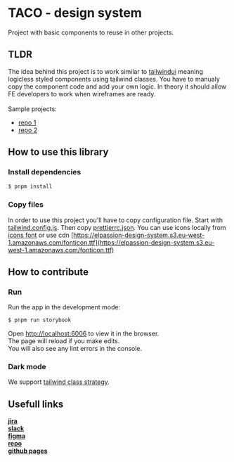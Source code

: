 # TACO - design system

Project with basic components to reuse in other projects.

## TLDR

The idea behind this project is to work similar to [tailwindui](https://tailwindui.com/components) meaning logicless styled components using tailwind classes. You have to manualy copy the component code and add your own logic. In theory it should allow FE developers to work when wireframes are ready. <br><br>
Sample projects:

- [repo 1](https://github.com/elpassion/test-elp-design-system-brief-1)
- [repo 2](https://github.com/elpassion/test-elp-design-system-brief-2)

## How to use this library

### Install dependencies

```bash
$ pnpm install
```

### Copy files

In order to use this project you'll have to copy configuration file. Start with [tailwind.config.js](https://github.com/elpassion/design-system/blob/main/tailwind.config.js). Then copy [prettierrc.json](https://github.com/elpassion/design-system/blob/main/.prettierrc.json). You can use icons locally from [icons font](https://github.com/elpassion/design-system/blob/main/src/fonts/fonticon.ttf) or use cdn [https://elpassion-design-system.s3.eu-west-1.amazonaws.com/fonticon.ttf](https://elpassion-design-system.s3.eu-west-1.amazonaws.com/fonticon.ttf)

## How to contribute

### Run

Run the app in the development mode:

```bash
$ pnpm run storybook
```

Open [http://localhost:6006](http://localhost:6006) to view it in the browser.\
The page will reload if you make edits.\
You will also see any lint errors in the console.

### Dark mode

We support [tailwind class strategy](https://tailwindcss.com/docs/dark-mode#toggling-dark-mode-manually).

## Usefull links

[**jira**](https://elpassion.atlassian.net/browse/ELPDES) <br/>
[**slack**](https://app.slack.com/client/T04RX1Z0P/C04JD9E37MY) <br/>
[**figma**](https://www.figma.com/file/xy6otn2JWHNdF70Tuq0UbS/TACO-Design-System-%5BDRAFT%5D?node-id=2054%3A3026&t=4KYtpNsJBJG5fIry-1)<br/>
[**repo**](https://github.com/elpassion/flounder-2/tree/main/packages/design-system) <br/>
[**github pages**](https://elpassion.github.io/design-system/?path=/story/intro--page) <br/>
